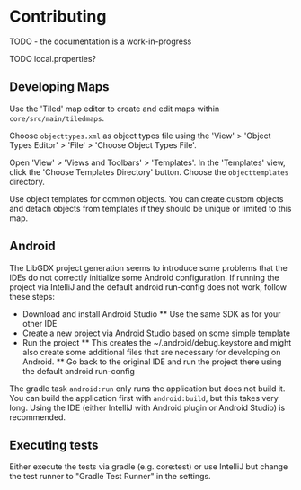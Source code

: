 

# Contributing

TODO - the documentation is a work-in-progress

TODO local.properties?

## Developing Maps

Use the 'Tiled' map editor to create and edit maps within `core/src/main/tiledmaps`.

Choose `objecttypes.xml` as object types file using the 'View' > 'Object Types Editor' > 'File' > 'Choose Object Types File'.

Open 'View' > 'Views and Toolbars' > 'Templates'.
In the 'Templates' view, click the 'Choose Templates Directory' button.
Choose the `objecttemplates` directory.

Use object templates for common objects.
You can create custom objects and detach objects from templates if they should be unique or limited to this map.


## Android
The LibGDX project generation seems to introduce some problems that the IDEs do not correctly initialize some Android configuration.
If running the project via IntelliJ and the default android run-config does not work, follow these steps:

* Download and install Android Studio
** Use the same SDK as for your other IDE
* Create a new project via Android Studio based on some simple template
* Run the project
** This creates the ~/.android/debug.keystore and might also create some additional files that are necessary for developing on Android.
** Go back to the original IDE and run the project there using the default android run-config

The gradle task `android:run` only runs the application but does not build it.
You can build the application first with `android:build`, but this takes very long.
Using the IDE (either IntelliJ with Android plugin or Android Studio) is recommended.


## Executing tests
Either execute the tests via gradle (e.g. core:test) 
or use IntelliJ but change the test runner to "Gradle Test Runner" in the settings.
